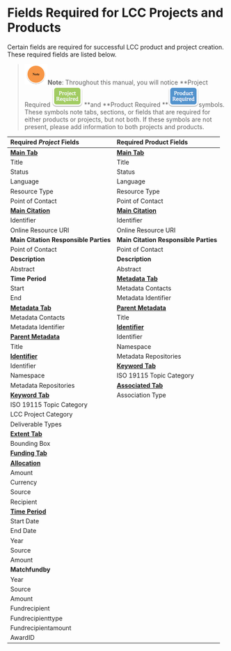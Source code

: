 # Fields Required for LCC Projects and Products

Certain fields are required for successful LCC product and project creation. These required fields are listed below.

> ![](/assets/note_small.png)**Note**: Throughout this manual, you will notice **Project Required **![](/assets/project_required_small.png)** **and **Product Required **![](/assets/product_required_small.png)symbols. These symbols note tabs, sections, or fields that are required for either products or projects, but not both. If these symbols are not present, please add information to both projects and products.

| Required _**Project**_ Fields | Required **Product** Fields |
| :--- | :--- |
| [**Main Tab**](/record/main.md) | [**Main Tab**](/record/main.md) |
|      Title |      Title |
|      Status |      Status |
|      Language |      Language |
|      Resource Type  |      Resource Type |
|      Point of Contact |      Point of Contact |
| [**Main Citation**](/record/main/citation.md) | [**Main Citation**](/record/main/citation.md) |
|      Identifier |      Identifier |
|      Online Resource URI |      Online Resource URI |
| **Main Citation Responsible Parties** | **Main Citation Responsible Parties** |
|      Point of Contact |      Point of Contact |
| **Description** | **Description** |
|      Abstract |      Abstract |
| **Time Period** | [**Metadata Tab**](/record/metatdata.md) |
|      Start |      Metadata Contacts |
|      End |      Metadata Identifier |
| [**Metadata Tab**](/record/metatdata.md) | [**Parent Metadata**](/record/metatdata/parent-metadata.md) |
|       Metadata Contacts |      Title |
|       Metadata Identifier | [**Identifier**](/record/metatdata/parent-metadata/identifier.md) |
| [**Parent Metadata**](/record/metatdata/parent-metadata.md) |      Identifier |
|      Title |      Namespace |
| [**Identifier**](/record/metatdata/parent-metadata/identifier.md) |      Metadata Repositories |
|      Identifier | [**Keyword Tab**](/record/keywords.md) |
|      Namespace |      ISO 19115 Topic Category |
|      Metadata Repositories | [**Associated Tab**](/record/record-associated.md) |
| [**Keyword Tab**](/record/keywords.md) |      Association Type |
|      ISO 19115 Topic Category |  |
|      LCC Project Category |  |
|      Deliverable Types |  |
| [**Extent Tab**](/record/record-extent.md) |  |
|      Bounding Box |  |
| [**Funding Tab**](/record/record-funding.md) |  |
| [**Allocation**](/record/record-funding/allocation.md) |  |
|      Amount |  |
|      Currency |  |
|      Source |  |
|      Recipient |  |
| [**Time Period**](/record/record-funding/time-period.md) |  |
|      Start Date |  |
|      End Date |  |
|      Year |  |
|      Source |  |
|      Amount |  |
| **Matchfundby** |  |
|      Year |  |
|      Source |  |
|      Amount |  |
|      Fundrecipient |  |
|      Fundrecipienttype |  |
|      Fundrecipientamount |  |
|      AwardID |  |



